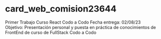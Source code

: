 # card_web_comision23644
Primer Trabajo Curso React Codo a Codo
Fecha entrega: 02/08/23
Objetivo: Presentación personal y puesta en práctica de conocimientos de FrontEnd de curso de  FullStack Codo a Codo 
